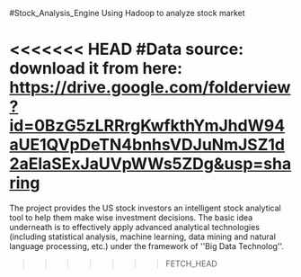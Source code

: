 #Stock_Analysis_Engine
Using Hadoop to analyze stock market

<<<<<<< HEAD
#Data source:
download it from here:
https://drive.google.com/folderview?id=0BzG5zLRRrgKwfkthYmJhdW94aUE1QVpDeTN4bnhsVDJuNmJSZ1d2aElaSExJaUVpWWs5ZDg&usp=sharing
=======

The project provides the US stock investors an intelligent stock analytical tool to help them make wise investment decisions. The basic idea underneath is to effectively apply advanced analytical technologies (including statistical analysis, machine learning, data mining and natural language processing, etc.) under the framework of ''Big Data Technolog''. 
>>>>>>> FETCH_HEAD
